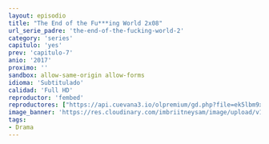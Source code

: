 ```yaml
---
layout: episodio
title: "The End of the Fu***ing World 2x08"
url_serie_padre: 'the-end-of-the-fucking-world-2'
category: 'series'
capitulo: 'yes'
prev: 'capitulo-7'
anio: '2017'
proximo: ''
sandbox: allow-same-origin allow-forms
idioma: 'Subtitulado'
calidad: 'Full HD'
reproductor: 'fembed'
reproductores: ["https://api.cuevana3.io/olpremium/gd.php?file=ek5lbm9xYWNrS0xNejZabVlkSFIyTkxQb3BPWDB0UFkwY3lvbjJIRjBPQ1QwNStUck1mVG9kVExvM0djeHA3VnFybXRscUdvMWRXNHRZbU1lYXVUeDg2cGpKVmp4cXpBejYxcGxJaXd6TUM4ckttSmg3eVUxcnFsWklXTHhycldxTStyaDV6V3Q5YThyWU9CaDZpVXg3aXhpNFdleGRmVWw3MmNsV1M3MjlXVnFZcC9pNnVUd2J2WHBvV0lzTXJJM3FWcGgzbW8yOWFVdllLSFpaZld5dEhHYklLRWlNbmYxOG1ZYjZ6SDFBPT0","https://tutumeme.net/embed/player.php?u=bXQ3ajJOaW1wcFRGcEs2VW5XRGExTlRPMytmUnc3bHVwcWhoenVIUjI5SHF5TlNwc0taaG1jN2gwZHZSNTlIRHVhV2tZWitkNUtDVDNOL1ZvYW1rYjJOcG82U2Y","https://api.cuevana3.io/stream/index.php?file=ek5lbm9xYWNrS0xYMTZLa2xNbkdvY3ZTb3BtZng4TGp6ZFpobGFMUGtOVEx6SitYWU5YTTdORE1vWmRnbEpham5KTmtZSlRTMGViVTBxZGdsdEhPb3RqWGFXUm9tWnFxbE1LR2gzV3l3THVvd29aaVpjR21vNXlSb0tKbm9kSGkxOWVTcHF6U3hyRFh5S1dibUE9PQ","https://player.openplay.vip/player.php?id=MTUwOA&sub=https://sub.cuevana2.io/vtt-sub/sub7/The.End.of.the.Fucking.World.S02E08.vtt","https://player.cuevana2.io/irgotoolp.php?url=eTllbW9hZHpYNURLejlaalg2T3BsYy9PMHNTV29hYWVuY3JYMEpHVm9LRm9uWlRYbTVKL3E0bXdmcktRMEphbmFRPT0&sub=https://sub.cuevana2.io/vtt-sub/sub7/The.End.of.the.Fucking.World.S02E08.vtt","https://api.cuevana3.io/rr/gd.php?h=ek5lbm9xYWNrS0xJMVp5b21KREk0dFBLbjVkaHhkRGdrOG1jbnBpUnhhS1Z4WHlkbk0rNzJwdktlWHgwbDZ6U3FiQ3FpSDY3bGRUTG1IcUhsS2JDMUxHU3FadVkyUT09"]
image_banner: 'https://res.cloudinary.com/imbriitneysam/image/upload/v1547658924/fucking-banner-min.jpg'
tags:
- Drama
---
```












